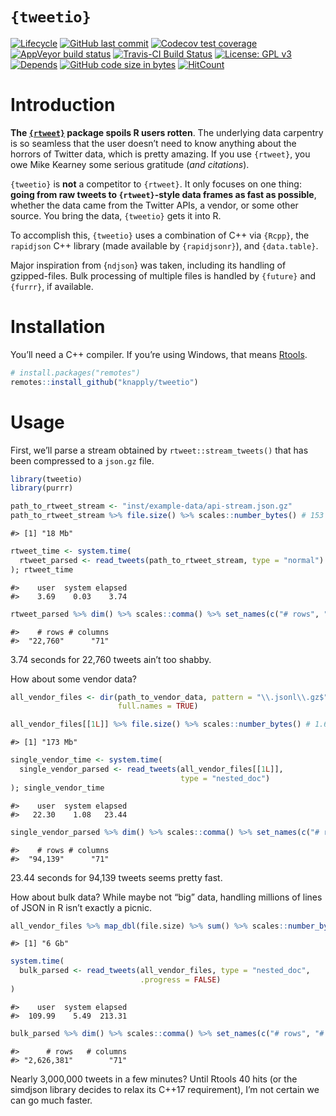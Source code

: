 
<!-- README.Rmd generates README.md. -->

# `{tweetio}`

<!-- badges: start -->

[![Lifecycle](https://img.shields.io/badge/lifecycle-experimental-orange.svg)](https://www.tidyverse.org/lifecycle/#experimental)
[![GitHub last
commit](https://img.shields.io/github/last-commit/knapply/tweetio.svg)](https://github.com/knapply/tweetio/commits/master)
[![Codecov test
coverage](https://codecov.io/gh/knapply/tweetio/branch/master/graph/badge.svg)](https://codecov.io/gh/knapply/tweetio?branch=master)
[![AppVeyor build
status](https://ci.appveyor.com/api/projects/status/github/knapply/tweetio?branch=master&svg=true)](https://ci.appveyor.com/project/knapply/tweetio)
[![Travis-CI Build
Status](https://travis-ci.org/knapply/tweetio.svg?branch=master)](https://travis-ci.org/knapply/tweetio)
[![License: GPL
v3](https://img.shields.io/badge/License-GPLv3-blue.svg)](https://www.gnu.org/licenses/gpl-3.0)
[![Depends](https://img.shields.io/badge/Depends-GNU_R%3E=3.6-blue.svg)](https://www.r-project.org/)
[![GitHub code size in
bytes](https://img.shields.io/github/languages/code-size/knapply/tweetio.svg)](https://github.com/knapply/tweetio)
[![HitCount](http://hits.dwyl.io/knapply/tweetio.svg)](http://hits.dwyl.io/knapply/tweetio)
<!-- badges: end -->

# Introduction

**The [`{rtweet}`](https://rtweet.info/) package spoils R users
rotten**. The underlying data carpentry is so seamless that the user
doesn’t need to know anything about the horrors of Twitter data, which
is pretty amazing. If you use `{rtweet}`, you owe Mike Kearney some
serious gratitude (*and citations*).

`{tweetio}` is **not** a competitor to `{rtweet}`. It only focuses on
one thing: **going from raw tweets to `{rtweet}`-style data frames as
fast as possible**, whether the data came from the Twitter APIs, a
vendor, or some other source. You bring the data, `{tweetio}` gets it
into R.

To accomplish this, `{tweetio}` uses a combination of C++ via `{Rcpp}`,
the `rapidjson` C++ library (made available by `{rapidjsonr}`), and
`{data.table}`.

Major inspiration from {`ndjson`} was taken, including its handling of
gzipped-files. Bulk processing of multiple files is handled by
`{future}` and `{furrr}`, if available.

# Installation

You’ll need a C++ compiler. If you’re using Windows, that means
[Rtools](https://cran.r-project.org/bin/windows/Rtools/).

``` r
# install.packages("remotes")
remotes::install_github("knapply/tweetio")
```

# Usage

First, we’ll parse a stream obtained by `rtweet::stream_tweets()` that
has been compressed to a `json.gz` file.

``` r
library(tweetio)
library(purrr)

path_to_rtweet_stream <- "inst/example-data/api-stream.json.gz"
path_to_rtweet_stream %>% file.size() %>% scales::number_bytes() # 153 Mb before compression
```

    #> [1] "18 Mb"

``` r
rtweet_time <- system.time(
  rtweet_parsed <- read_tweets(path_to_rtweet_stream, type = "normal")
); rtweet_time
```

    #>    user  system elapsed 
    #>    3.69    0.03    3.74

``` r
rtweet_parsed %>% dim() %>% scales::comma() %>% set_names(c("# rows", "# columns"))
```

    #>    # rows # columns 
    #>  "22,760"      "71"

3.74 seconds for 22,760 tweets ain’t too shabby.

How about some vendor data?

``` r
all_vendor_files <- dir(path_to_vendor_data, pattern = "\\.jsonl\\.gz$",
                        full.names = TRUE)

all_vendor_files[[1L]] %>% file.size() %>% scales::number_bytes() # 1.6 Gb before compression
```

    #> [1] "173 Mb"

``` r
single_vendor_time <- system.time(
  single_vendor_parsed <- read_tweets(all_vendor_files[[1L]], 
                                      type = "nested_doc")
); single_vendor_time
```

    #>    user  system elapsed 
    #>   22.30    1.08   23.44

``` r
single_vendor_parsed %>% dim() %>% scales::comma() %>% set_names(c("# rows", "# columns"))
```

    #>    # rows # columns 
    #>  "94,139"      "71"

23.44 seconds for 94,139 tweets seems pretty fast.

How about bulk data? While maybe not “big” data, handling millions of
lines of JSON in R isn’t exactly a picnic.

``` r
all_vendor_files %>% map_dbl(file.size) %>% sum() %>% scales::number_bytes() # 47 Gb before compression
```

    #> [1] "6 Gb"

``` r
system.time(
  bulk_parsed <- read_tweets(all_vendor_files, type = "nested_doc", 
                             .progress = FALSE)
)
```

    #>    user  system elapsed 
    #>  109.99    5.49  213.31

``` r
bulk_parsed %>% dim() %>% scales::comma() %>% set_names(c("# rows", "# columns"))
```

    #>      # rows   # columns 
    #> "2,626,381"        "71"

Nearly 3,000,000 tweets in a few minutes? Until Rtools 40 hits (or the
simdjson library decides to relax its C++17 requirement), I’m not
certain we can go much faster.

